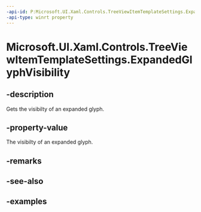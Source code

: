 ```yaml
---
-api-id: P:Microsoft.UI.Xaml.Controls.TreeViewItemTemplateSettings.ExpandedGlyphVisibility
-api-type: winrt property
---
```

<!-- Property syntax.
public Visibility ExpandedGlyphVisibility { get; }
-->

# Microsoft.UI.Xaml.Controls.TreeViewItemTemplateSettings.ExpandedGlyphVisibility


## -description

Gets the visibilty of an expanded glyph.


## -property-value

The visibilty of an expanded glyph.


## -remarks


## -see-also


## -examples


